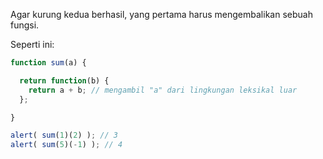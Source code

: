 Agar kurung kedua berhasil, yang pertama harus mengembalikan sebuah fungsi.

Seperti ini:

```js run
function sum(a) {

  return function(b) {
    return a + b; // mengambil "a" dari lingkungan leksikal luar
  };

}

alert( sum(1)(2) ); // 3
alert( sum(5)(-1) ); // 4
```

